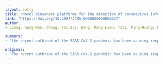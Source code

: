 ```yaml
---
layout: entry
title: "Novel biosensor platforms for the detection of coronavirus infection and SARS-CoV-2"
link: "https://doi.org/10.1097/JCMA.0000000000000337"
author:
- Liang, Kung-Hao; Chang, Tai-Jay; Wang, Mong-Lien; Tsai, Ping-Hsing; Lin, Ta-Hsien; Wang, Chin-Tien; Yang, De-Ming

summary:
- "the recent outbreak of the SARS-CoV-2 pandemic has been causing respiratory diseases globally. The virus is transmitted through personal contact and possibly also through ambient air. Effective biosensor platforms for the detection of this virus are in urgent demand. These platforms can facilitate routine diagnostic assays in certified clinical labs and integrate into point-of-care products. Environmental biosensors can be designed to detect the virus in the ambient air or in the intensive care ventilators. We evaluate technical components of."

original:
- "The recent outbreak of the SARS-CoV-2 pandemic has been causing respiratory diseases globally, damaging wide-ranges of social-economical activities. This virus is transmitted through personal contact and possibly also through ambient air. Effective biosensor platforms for the detection of this virus and the related host response are in urgent demand. These platforms can facilitate routine diagnostic assays in certified clinical labs. They can also be integrated into point-of-care products. Furthermore, environmental biosensors can be designed to detect SARS-CoV-2 in the ambient air or in the intensive care ventilators. Here, we evaluate technical components of biosensors, including the biological targets of recognition, the recognition methods and the signal amplification and transduction systems. Effective SARS-CoV-2 detectors can be designed by adequate combination of these technologies."
---
```


